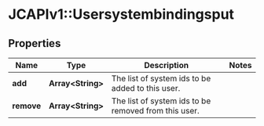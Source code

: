 # JCAPIv1::Usersystembindingsput

## Properties
Name | Type | Description | Notes
------------ | ------------- | ------------- | -------------
**add** | **Array&lt;String&gt;** | The list of system ids to be added to this user. | 
**remove** | **Array&lt;String&gt;** | The list of system ids to be removed from this user. | 


